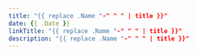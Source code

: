 ```yaml
---
title: "{{ replace .Name "-" " " | title }}"
date: {{ .Date }}
linkTitle: "{{ replace .Name "-" " " | title }}"
description: "{{ replace .Name "-" " " | title }}"
---
```



